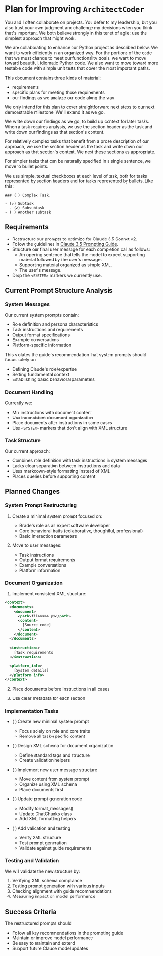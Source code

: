 # Plan for Improving `ArchitectCoder`

You and I often collaborate on projects. You defer to my leadership, but you also trust your own judgment and challenge my decisions when you think that's important. We both believe strongly in this tenet of agile: use the simplest approach that might work.

We are collaborating to enhance our Python project as described below. We want to work efficiently in an organized way. For the portions of the code that we must change to meet our functionality goals, we want to move toward beautiful, idiomatic Python code. We also want to move toward more testable code with simple unit tests that cover the most important paths.

This document contains three kinds of material:

- requirements
- specific plans for meeting those requirements
- our findings as we analyze our code along the way

We only intend for this plan to cover straightforward next steps to our next demonstrable milestone. We'll extend it as we go.

We write down our findings as we go, to build up context for later tasks. When a task requires analysis, we use the section header as the task and write down our findings as that section's content.

For relatively complex tasks that benefit from a prose description of our approach, we use the section header as the task and write down our approach as that section's content. We nest these sections as appropriate.

For simpler tasks that can be naturally specified in a single sentence, we move to bullet points.

We use simple, textual checkboxes at each level of task, both for tasks represented by section headers and for tasks represented by bullets. Like this:

```
### ( ) Complex Task.

- (✔︎) Subtask
  - (✔︎) Subsubtask
- ( ) Another subtask
```

## Requirements

- Restructure our prompts to optimize for Claude 3.5 Sonnet v2.
- Follow the guidelines in [Claude 3.5 Prompting Guide](../anthropic_docs/claude_prompting_guide.md).
- Structure our final user message for each completion call as follows:
  - An opening sentence that tells the model to expect supporting material followed by the user's message.
  - Supporting material organized as simple XML.
  - The user's message.
- Drop the `<SYSTEM>` markers we currently use.

## Current Prompt Structure Analysis

### System Messages

Our current system prompts contain:
- Role definition and persona characteristics
- Task instructions and requirements
- Output format specifications
- Example conversations
- Platform-specific information

This violates the guide's recommendation that system prompts should focus solely on:
- Defining Claude's role/expertise
- Setting fundamental context
- Establishing basic behavioral parameters

### Document Handling

Currently we:
- Mix instructions with document content
- Use inconsistent document organization
- Place documents after instructions in some cases
- Use `<SYSTEM>` markers that don't align with XML structure

### Task Structure 

Our current approach:
- Combines role definition with task instructions in system messages
- Lacks clear separation between instructions and data
- Uses markdown-style formatting instead of XML
- Places queries before supporting content

## Planned Changes

### System Prompt Restructuring

1. Create a minimal system prompt focused on:
   - Brade's role as an expert software developer
   - Core behavioral traits (collaborative, thoughtful, professional)
   - Basic interaction parameters

2. Move to user messages:
   - Task instructions
   - Output format requirements
   - Example conversations
   - Platform information

### Document Organization

1. Implement consistent XML structure:
```xml
<context>
  <documents>
    <document>
      <path>filename.py</path>
      <content>
        [Source code]
      </content>
    </document>
  </documents>
  
  <instructions>
    [Task requirements]
  </instructions>
  
  <platform_info>
    [System details]
  </platform_info>
</context>
```

2. Place documents before instructions in all cases

3. Use clear metadata for each section

### Implementation Tasks

- ( ) Create new minimal system prompt
  - Focus solely on role and core traits
  - Remove all task-specific content
  
- ( ) Design XML schema for document organization
  - Define standard tags and structure
  - Create validation helpers
  
- ( ) Implement new user message structure
  - Move content from system prompt
  - Organize using XML schema
  - Place documents first
  
- ( ) Update prompt generation code
  - Modify format_messages() 
  - Update ChatChunks class
  - Add XML formatting helpers

- ( ) Add validation and testing
  - Verify XML structure
  - Test prompt generation
  - Validate against guide requirements

### Testing and Validation

We will validate the new structure by:
1. Verifying XML schema compliance
2. Testing prompt generation with various inputs
3. Checking alignment with guide recommendations
4. Measuring impact on model performance

## Success Criteria

The restructured prompts should:
- Follow all key recommendations in the prompting guide
- Maintain or improve model performance
- Be easy to maintain and extend
- Support future Claude model updates

